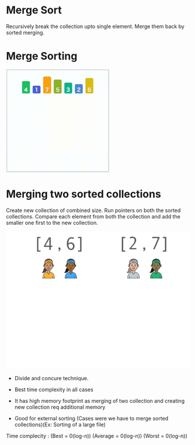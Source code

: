 # Merge Sort

Recursively break the collection upto single element.
Merge them back by sorted merging.

# Merge Sorting
![Merge Sort](mergesort.gif)

# Merging two sorted collections
Create new collection of combined size.
Run pointers on both the sorted collections.
Compare each element from both the collection and add the smaller one first to the new collection.

![Merging](mergingofsortedlists.gif)

* Divide and concure technique.

* Best time complexity in all cases

* It has high memory footprint as merging of two collection and creating new collection req additional memory

* Good for external sorting (Cases were we have to merge sorted collections)(Ex: Sorting of a large file)

Time complecity : (Best = 0(log-n)) (Average = 0(log-n)) (Worst = 0(log-n))

